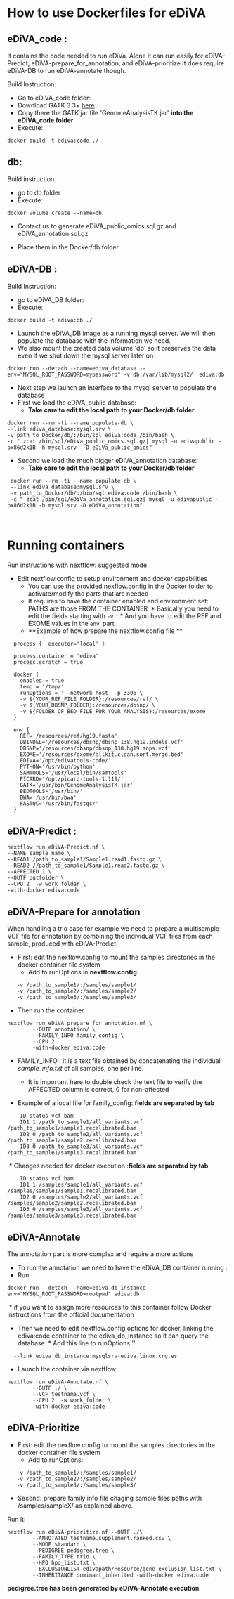 # How to use Dockerfiles for eDiVA 

## eDiVA_code : 
It contains the code needed to run eDiVa.
Alone it can run easily for eDiVA-Predict, eDiVA-prepare_for_annotation, and eDiVA-prioritize
It does require eDiVA-DB to run eDiVA-annotate though.

Build Instruction:
* Go to eDiVA_code folder:
* Download GATK 3.3+ [here](https://software.broadinstitute.org/gatk/download/archive) 
* Copy there the GATK jar file 'GenomeAnalysisTK.jar' **into the eDiVA_code folder**
* Execute:
```
docker build -t ediva:code ./
```
## db:
Build instruction
* go to db folder
* Execute:
```
docker volume create --name=db
```
* Contact us to generate eDiVA_public_omics.sql.gz and eDiVA_annotation.sql.gz

* Place them in the Docker/db folder 

## eDiVA-DB : 

Build Instruction:
* go to eDiVA_DB folder: 
* Execute:
```
docker build -t ediva:db ./ 
```
* Launch the eDiVA_DB image as a running mysql server. We will then populate the database with the information we need.
* We also mount the created data volume 'db' so it preserves the data even if we shut down the mysql server later on
```
docker run --detach --name=ediva_database --env="MYSQL_ROOT_PASSWORD=mypassword" -v db:/var/lib/mysql2/  ediva:db
```
* Next step we launch an interface to the mysql server to populate the database
* First we load the eDiVA_public database:
  * **Take care to edit the local path to your Docker/db folder**
```
docker run --rm -ti --name populate-db \ 
--link ediva_database:mysql.srv \ 
-v path_to_Docker/db/:/bin/sql ediva:code /bin/bash \
-c " zcat /bin/sql/eDiVa_public_omics.sql.gz| mysql -u edivapublic -px86d2k1B -h mysql.srv  -D eDiVa_public_omics" 

```
* Second we load the much bigger eDiVA_annotation database:
  * **Take care to edit the local path to your Docker/db folder**
```
 docker run --rm -ti --name populate-db \
 --link ediva_database:mysql.srv \
 -v path_to_Docker/db/:/bin/sql ediva:code /bin/bash \
 -c " zcat /bin/sql/eDiVa_annotation.sql.gz| mysql -u edivapublic -px86d2k1B -h mysql.srv -D eDiVa_annotation"
 
 
```




# Running containers


Run instructions with nextflow: suggested mode
* Edit nextflow.config to setup environment and docker capabilities
  * You can use the provided nexflow.config in the Docker folder to activate/modify the parts that are needed
  * It requires to have the container enabled and environment set: PATHS are those FROM THE CONTAINER
  * Basically you need to edit the fields starting with `-v ` 
  * And you have to edit the REF and EXOME values in the `env `part 
  * **Example of how prepare the nextflow.config file **
~~~
  process {  executor='local' }

  process.container = 'ediva'
  process.scratch = true

  docker {
    enabled = true
    temp = '/tmp/'
    runOptions = '--network host  -p 3306 \
    -v ${YOUR_REF_FILE_FOLDER}:/resources/ref/ \
    -v ${YOUR_DBSNP_FOLDER}:/resources/dbsnp/ \
    -v ${FOLDER_OF_BED_FILE_FOR_YOUR_ANALYSIS}:/resources/exome'
  }

  env {
    REF='/resources/ref/hg19.fasta'
    DBINDEL='/resources/dbsnp/dbsnp_138.hg19.indels.vcf'
    DBSNP='/resources/dbsnp/dbsnp_138.hg19.snps.vcf'
    EXOME='/resources/exome/allkit.clean.sort.merge.bed'
    EDIVA='/opt/edivatools-code/'
    PYTHON='/usr/bin/python'
    SAMTOOLS='/usr/local/bin/samtools'
    PICARD='/opt/picard-tools-1.119/'
    GATK='/usr/bin/GenomeAnalysisTK.jar'
    BEDTOOLS='/usr/bin/'
    BWA='/usr/bin/bwa'
    FASTQC='/usr/bin/fastqc/'
  }
~~~

## eDiVA-Predict : 

~~~
nextflow run eDiVA-Predict.nf \
--NAME sample_name \
--READ1 /path_to_sample1/Sample1.read1.fastq.gz \
--READ2 //path_to_sample1/Sample1.read2.fastq.gz \
--AFFECTED 1 \
--OUTF outfolder \
--CPU 2  -w work_folder \
-with-docker ediva:code
~~~

## eDiVA-Prepare for annotation
When handling a trio case for example we need to prepare a multisample VCF file for annotation by combining the individual VCF files from each sample, produced with eDiVA-Predict.
* First: edit the nexflow.config to mount the samples directories in the docker container file system
  * Add to runOptions in **nextflow.config**: 
~~~
   -v /path_to_sample1/:/samples/sample1/
   -v /path_to_sample2/:/samples/sample2/
   -v /path_to_sample3/:/samples/sample3/
~~~
* Then run the container
~~~
nextflow run eDiVA_prepare_for_annotation.nf \
        --OUTF annotation/ \
        --FAMILY_INFO family_config \
        --CPU 2
        -with-docker ediva:code
~~~

*  FAMILY_INFO : it is a text file obtained by concatenating the individual *sample_info.txt* of all samples, one per line.
    *  It is important here to double check the text file to verify the AFFECTED column is correct, 0 for non-affected
    
* Example of a local file for family_config: **fields are separated by tab**
~~~
    ID status vcf bam
    ID1 1 /path_to_sample1/all_variants.vcf /path_to_sample1/sample1.recalibrated.bam
    ID2 0 /path_to_sample2/all_variants.vcf /path_to_sample1/sample2.recalibrated.bam
    ID3 0 /path_to_sample3/all_variants.vcf /path_to_sample1/sample3.recalibrated.bam
~~~
  * Changes needed for docker execution :**fields are separated by tab**
~~~
    ID status vcf bam
    ID1 1 /samples/sample1/all_variants.vcf /samples/sample1/sample1.recalibrated.bam
    ID2 0 /samples/sample2/all_variants.vcf /samples/sample2/sample2.recalibrated.bam
    ID3 0 /samples/sample3/all_variants.vcf /samples/sample3/sample3.recalibrated.bam
~~~    
    
##  eDiVA-Annotate  


The annotation part is more complex and require a more actions

* To run the annotation we need to have the eDiVA_DB container running :
* Run:
~~~
docker run --detach --name=ediva_db_instance --env="MYSQL_ROOT_PASSWORD=rootpwd" ediva:db
~~~
  * if you want to assign more resources to this container follow Docker instructions from the official documentation
* Then we need to edit nextflow.config options for docker, linking the ediva:code container to the ediva_db_instance so it can query the database
  * Add this line to runOptions '' 
~~~
  --link ediva_db_instance:mysqlsrv-ediva.linux.crg.es
~~~
* Launch the container via nextflow:
 
~~~
nextflow run eDiVA-Annotate.nf \
        --OUTF ./ \
        --VCF testname.vcf \
        --CPU 2  -w work_folder \
        -with-docker ediva:code
~~~


## eDiVA-Prioritize

* First: edit the nexflow.config to mount the samples directories in the docker container file system
  * Add to runOptions: 
~~~
   -v /path_to_sample1/:/samples/sample1/
   -v /path_to_sample2/:/samples/sample2/
   -v /path_to_sample3/:/samples/sample3/
~~~
* Second: prepare family info file chaging sample files paths with /samples/sampleX/ as explained above. 

Run it:
~~~
nextflow run eDiVA-prioritize.nf --OUTF ./\
        --ANNOTATED testname.supplement.ranked.csv \
        --MODE standard \
        --PEDIGREE pedigree.tree \
        --FAMILY_TYPE trio \
        --HPO hpo_list.txt \
        --EXCLUSIONLIST edivapath/Resource/gene_exclusion_list.txt \
        --INHERITANCE dominant_inherited -with-docker ediva:code
~~~
 **pedigree.tree has been generated by eDiVA-Annotate execution**


